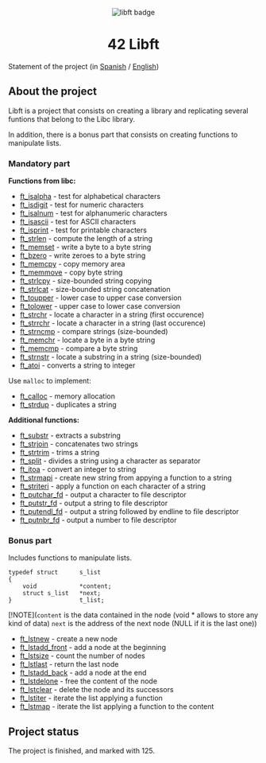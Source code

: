 <p align="center">
  <img src="https://github.com/ayogun/42-project-badges/blob/main/badges/libftm.png" alt="libft badge"/>
</p>

<h1 align="center">
 42 Libft
</h1>

<!-- # Libft project -->

Statement of the project (in [Spanish](es.subject.pdf) / [English](en.subject.pdf))

## About the project

Libft is a project that consists on creating a library and replicating several funtions that belong to the Libc library. </br>

In addition, there is a bonus part that consists on creating functions to manipulate lists.

### Mandatory part

<b>Functions from libc:</b>
- [ft_isalpha](ft_isalpha.c) - test for alphabetical characters
- [ft_isdigit](ft_isdigit.c) - test for numeric characters
- [ft_isalnum](ft_isalnum.c) - test for alphanumeric characters
- [ft_isascii](ft_isascii.c) - test for ASCII characters
- [ft_isprint](ft_isprint.c) - test for printable characters
- [ft_strlen](ft_strlen.c) - compute the length of a string
- [ft_memset](ft_memset.c) - write a byte to a byte string
- [ft_bzero](ft_bzero.c) - write zeroes to a byte string
- [ft_memcpy](ft_memcpy.c) - copy memory area
- [ft_memmove](ft_memmove.c) - copy byte string
- [ft_strlcpy](ft_strlcpy.c) - size-bounded string copying
- [ft_strlcat](ft_strlcat.c) - size-bounded string concatenation
- [ft_toupper](ft_toupper.c) - lower case to upper case conversion
- [ft_tolower](ft_tolower.c) - upper case to lower case conversion
- [ft_strchr](ft_strchr.c) - locate a character in a string (first occurence)
- [ft_strrchr](ft_strrchr.c) - locate a character in a string (last occurence)
- [ft_strncmp](ft_strncmp.c) - compare strings (size-bounded)
- [ft_memchr](ft_memchr.c) - locate a byte in a byte string
- [ft_memcmp](ft_memcmp.c) - compare a byte string
- [ft_strnstr](ft_strnstr.c) - locate a substring in a string (size-bounded)
- [ft_atoi](ft_atoi.c) - converts a string to integer

Use `malloc` to implement:
- [ft_calloc](ft_calloc.c) - memory allocation
- [ft_strdup](ft_strdup.c) - duplicates a string

<b>Additional functions:</b>
- [ft_substr](ft_substr.c) - extracts a substring
- [ft_strjoin](ft_strjoin.c) - concatenates two strings
- [ft_strtrim](ft_strtrim.c) - trims a string
- [ft_split](ft_split.c) - divides a string using a character as separator
- [ft_itoa](ft_itoa.c) - convert an integer to string
- [ft_strmapi](ft_strmapi.c) - create new string from appying a function to a string
- [ft_striteri](ft_striteri.c) - apply a function on each character of a string
- [ft_putchar_fd](ft_putchar_fd.c) - output a character to file descriptor
- [ft_putstr_fd](ft_putstr_fd.c) - output a string to file descriptor
- [ft_putendl_fd](ft_putendl_fd.c) - output a string followed by endline to file descriptor
- [ft_putnbr_fd](ft_putnbr_fd.c) - output a number to file descriptor

### Bonus part
Includes functions to manipulate lists.

~~~~~
typedef struct      s_list
{
    void            *content;
    struct s_list   *next;
}                   t_list;
~~~~~
[!NOTE](`content` is the data contained in the node (void * allows to store any kind of data)
`next` is the address of the next node (NULL if it is the last one))

- [ft_lstnew](ft_lstnew.c) - create a new node
- [ft_lstadd_front](ft_lstadd_front.c) - add a node at the beginning
- [ft_lstsize](ft_lstsize.c) - count the number of nodes
- [ft_lstlast](ft_lstlast.c) - return the last node
- [ft_lstadd_back](ft_lstadd_back.c) - add a node at the end
- [ft_lstdelone](ft_lstdelone.c) - free the content of the node
- [ft_lstclear](ft_lstclear.c) - delete the node and its successors
- [ft_lstiter](ft_lstiter.c) - iterate the list applying a function
- [ft_lstmap](ft_lstmap.c) - iterate the list applying a function to the content

## Project status

The project is finished, and marked with 125.
